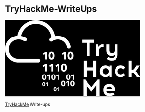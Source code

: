# TryHackMe-WriteUps
![TryHackMe](./assets/TryHackMe.png)

[TryHackMe](https://tryhackme.com/) Write-ups
